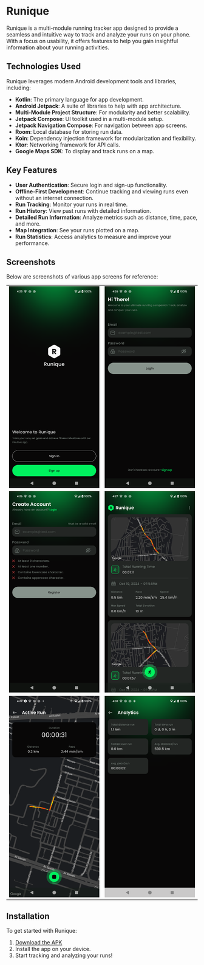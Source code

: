 # Runique

Runique is a multi-module running tracker app designed to provide a seamless and intuitive way to
track and analyze your runs on your phone. With a focus on usability, it offers features to help you
gain insightful information about your running activities.

## Technologies Used

Runique leverages modern Android development tools and libraries, including:

- **Kotlin**: The primary language for app development.
- **Android Jetpack**: A suite of libraries to help with app architecture.
- **Multi-Module Project Structure**: For modularity and better scalability.
- **Jetpack Compose**: UI toolkit used in a multi-module setup.
- **Jetpack Navigation Compose**: For navigation between app screens.
- **Room**: Local database for storing run data.
- **Koin**: Dependency injection framework for modularization and flexibility.
- **Ktor**: Networking framework for API calls.
- **Google Maps SDK**: To display and track runs on a map.

## Key Features

- **User Authentication**: Secure login and sign-up functionality.
- **Offline-First Development**: Continue tracking and viewing runs even without an internet
  connection.
- **Run Tracking**: Monitor your runs in real time.
- **Run History**: View past runs with detailed information.
- **Detailed Run Information**: Analyze metrics such as distance, time, pace, and more.
- **Map Integration**: See your runs plotted on a map.
- **Run Statistics**: Access analytics to measure and improve your performance.

## Screenshots

Below are screenshots of various app screens for reference:

<table>
  <tr>
    <td>
      <img src="screenshots/intro.png" alt="Intro" width="400"/>
    </td>
    <td>
      <img src="screenshots/login.png" alt="Login" width="400"/>
    </td>
  </tr>
  <tr>
    <td>
      <img src="screenshots/sign-up.png" alt="Sign Up" width="400"/>
    </td>
    <td>
      <img src="screenshots/run_overview.png" alt="Run Overview" width="400"/>
    </td>
  </tr>
  <tr>
    <td>
      <img src="screenshots/run.png" alt="Run" width="400"/>
    </td>
    <td>
      <img src="screenshots/analytics.png" alt="Analytics" width="400"/>
    </td>
  </tr>
</table>

## Installation

To get started with Runique:

1. [Download the APK](analytics_feature-debug.apk)
2. Install the app on your device.
3. Start tracking and analyzing your runs!